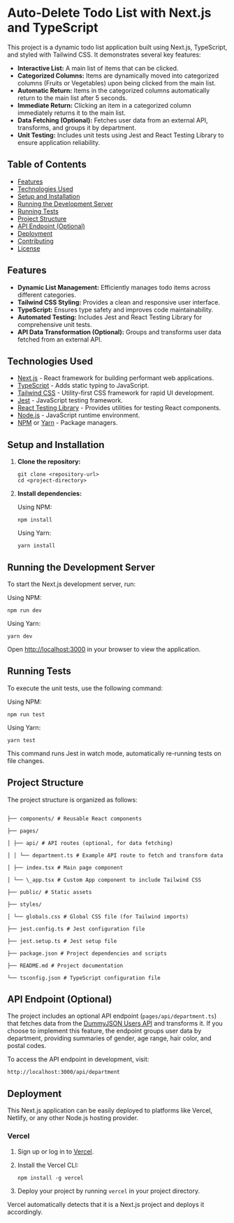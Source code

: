 # Auto-Delete Todo List with Next.js and TypeScript

This project is a dynamic todo list application built using Next.js, TypeScript, and styled with Tailwind CSS. It demonstrates several key features:

- **Interactive List:** A main list of items that can be clicked.
- **Categorized Columns:** Items are dynamically moved into categorized columns (Fruits or Vegetables) upon being clicked from the main list.
- **Automatic Return:** Items in the categorized columns automatically return to the main list after 5 seconds.
- **Immediate Return:** Clicking an item in a categorized column immediately returns it to the main list.
- **Data Fetching (Optional):** Fetches user data from an external API, transforms, and groups it by department.
- **Unit Testing:** Includes unit tests using Jest and React Testing Library to ensure application reliability.

## Table of Contents

- [Features](#features)
- [Technologies Used](#technologies-used)
- [Setup and Installation](#setup-and-installation)
- [Running the Development Server](#running-the-development-server)
- [Running Tests](#running-tests)
- [Project Structure](#project-structure)
- [API Endpoint (Optional)](#api-endpoint-optional)
- [Deployment](#deployment)
- [Contributing](#contributing)
- [License](#license)

## Features

- **Dynamic List Management:** Efficiently manages todo items across different categories.
- **Tailwind CSS Styling:** Provides a clean and responsive user interface.
- **TypeScript:** Ensures type safety and improves code maintainability.
- **Automated Testing:** Includes Jest and React Testing Library for comprehensive unit tests.
- **API Data Transformation (Optional):** Groups and transforms user data fetched from an external API.

## Technologies Used

- [Next.js](https://nextjs.org/) - React framework for building performant web applications.
- [TypeScript](https://www.typescriptlang.org/) - Adds static typing to JavaScript.
- [Tailwind CSS](https://tailwindcss.com/) - Utility-first CSS framework for rapid UI development.
- [Jest](https://jestjs.io/) - JavaScript testing framework.
- [React Testing Library](https://testing-library.com/docs/react-testing-library/intro/) - Provides utilities for testing React components.
- [Node.js](https://nodejs.org/) - JavaScript runtime environment.
- [NPM](https://www.npmjs.com/) or [Yarn](https://yarnpkg.com/) - Package managers.

## Setup and Installation

1.  **Clone the repository:**

    ```
    git clone <repository-url>
    cd <project-directory>
    ```

2.  **Install dependencies:**

    Using NPM:

    ```
    npm install
    ```

    Using Yarn:

    ```
    yarn install
    ```

## Running the Development Server

To start the Next.js development server, run:

Using NPM:
```
npm run dev

```

Using Yarn:

```
yarn dev

```

Open [http://localhost:3000](http://localhost:3000) in your browser to view the application.

## Running Tests

To execute the unit tests, use the following command:

Using NPM:

```
npm run test

```

Using Yarn:

```
yarn test

```

This command runs Jest in watch mode, automatically re-running tests on file changes.

## Project Structure

The project structure is organized as follows:

```

├── components/ # Reusable React components

├── pages/

│ ├── api/ # API routes (optional, for data fetching)

│ │ └── department.ts # Example API route to fetch and transform data

│ ├── index.tsx # Main page component

│ └── \_app.tsx # Custom App component to include Tailwind CSS

├── public/ # Static assets

├── styles/

│ └── globals.css # Global CSS file (for Tailwind imports)

├── jest.config.ts # Jest configuration file

├── jest.setup.ts # Jest setup file

├── package.json # Project dependencies and scripts

├── README.md # Project documentation

└── tsconfig.json # TypeScript configuration file

```

## API Endpoint (Optional)

The project includes an optional API endpoint (`pages/api/department.ts`) that fetches data from the [DummyJSON Users API](https://dummyjson.com/users) and transforms it.  If you choose to implement this feature, the endpoint groups user data by department, providing summaries of gender, age range, hair color, and postal codes.

To access the API endpoint in development, visit:

```
http://localhost:3000/api/department

````

## Deployment

This Next.js application can be easily deployed to platforms like Vercel, Netlify, or any other Node.js hosting provider.

### Vercel

1.  Sign up or log in to [Vercel](https://vercel.com/).
2.  Install the Vercel CLI:

    ```
    npm install -g vercel
    ```

3.  Deploy your project by running `vercel` in your project directory.

Vercel automatically detects that it is a Next.js project and deploys it accordingly.




